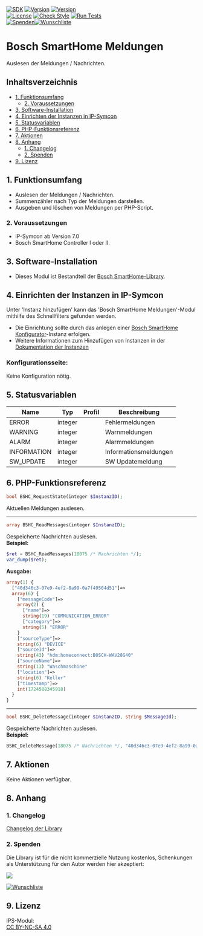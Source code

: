 [![SDK](https://img.shields.io/badge/Symcon-PHPModul-red.svg)](https://www.symcon.de/service/dokumentation/entwicklerbereich/sdk-tools/sdk-php/)
[![Version](https://img.shields.io/badge/Modul%20Version-1.00-blue.svg)](https://community.symcon.de/t/modul-bosch-smarthome-system-beta/138205)
[![Version](https://img.shields.io/badge/Symcon%20Version-7.0%20%3E-green.svg)](https://www.symcon.de/service/dokumentation/installation/migrationen/v60-v61-q1-2022/)  
[![License](https://img.shields.io/badge/License-CC%20BY--NC--SA%204.0-green.svg)](https://creativecommons.org/licenses/by-nc-sa/4.0/)
[![Check Style](https://github.com/Nall-chan/BoschSHC/workflows/Check%20Style/badge.svg)](https://github.com/Nall-chan/BoschSHC/actions)
[![Run Tests](https://github.com/Nall-chan/BoschSHC/workflows/Run%20Tests/badge.svg)](https://github.com/Nall-chan/BoschSHC/actions)  
[![Spenden](https://www.paypalobjects.com/de_DE/DE/i/btn/btn_donate_SM.gif)](#2-spenden)[![Wunschliste](https://img.shields.io/badge/Wunschliste-Amazon-ff69fb.svg)](#2-spenden)  

# Bosch SmartHome Meldungen <!-- omit in toc -->
Auslesen der Meldungen / Nachrichten.  

## Inhaltsverzeichnis <!-- omit in toc -->

- [1. Funktionsumfang](#1-funktionsumfang)
  - [2. Voraussetzungen](#2-voraussetzungen)
- [3. Software-Installation](#3-software-installation)
- [4. Einrichten der Instanzen in IP-Symcon](#4-einrichten-der-instanzen-in-ip-symcon)
- [5. Statusvariablen](#5-statusvariablen)
- [6. PHP-Funktionsreferenz](#6-php-funktionsreferenz)
- [7. Aktionen](#7-aktionen)
- [8. Anhang](#8-anhang)
  - [1. Changelog](#1-changelog)
  - [2. Spenden](#2-spenden)
- [9. Lizenz](#9-lizenz)

## 1. Funktionsumfang

* Auslesen der Meldungen / Nachrichten.  
* Summenzähler nach Typ der Meldungen darstellen.  
* Ausgeben und löschen von Meldungen per PHP-Script.  

### 2. Voraussetzungen

* IP-Symcon ab Version 7.0
* Bosch SmartHome Controller I oder II.

## 3. Software-Installation

* Dieses Modul ist Bestandteil der [Bosch SmartHome-Library](../README.md#4-software-installation).  

## 4. Einrichten der Instanzen in IP-Symcon

 Unter 'Instanz hinzufügen' kann das 'Bosch SmartHome Meldungen'-Modul mithilfe des Schnellfilters gefunden werden.  
 - Die Einrichtung sollte durch das anlegen einer [Bosch SmartHome Konfigurator](../Bosch%20SmartHome%20Configurator/README.md)-Instanz erfolgen.   
 - Weitere Informationen zum Hinzufügen von Instanzen in der [Dokumentation der Instanzen](https://www.symcon.de/service/dokumentation/konzepte/instanzen/#Instanz_hinzufügen)  

### Konfigurationsseite: <!-- omit in toc -->

Keine Konfiguration nötig.  

## 5. Statusvariablen

| Name        | Typ     | Profil | Beschreibung          |
| ----------- | ------- | ------ | --------------------- |
| ERROR       | integer |        | Fehlermeldungen       |
| WARNING     | integer |        | Warnmeldungen         |
| ALARM       | integer |        | Alarmmeldungen        |
| INFORMATION | integer |        | Informationsmeldungen |
| SW_UPDATE   | integer |        | SW Updatemeldung      |

## 6. PHP-Funktionsreferenz

```php
bool BSHC_RequestState(integer $InstanzID);
```
Aktuellen Meldungen auslesen.  

---  

```php
array BSHC_ReadMessages(integer $InstanzID);
```
Gespeicherte Nachrichten auslesen.  
**Beispiel:**
```php
$ret = BSHC_ReadMessages(18075 /* Nachrichten */);
var_dump($ret);
```
**Ausgabe:**
```php
array(1) {
  ["40d346c3-07e9-4ef2-8a99-0a7f49504d51"]=>
  array(6) {
    ["messageCode"]=>
    array(2) {
      ["name"]=>
      string(19) "COMMUNICATION_ERROR"
      ["category"]=>
      string(5) "ERROR"
    }
    ["sourceType"]=>
    string(6) "DEVICE"
    ["sourceId"]=>
    string(43) "hdm:homeconnect:BOSCH-WAV28G40"
    ["sourceName"]=>
    string(13) "Waschmaschine"
    ["location"]=>
    string(6) "Keller"
    ["timestamp"]=>
    int(1724588345918)
  }
}
```
---
```php
bool BSHC_DeleteMessage(integer $InstanzID, string $MessageId);
```
Gespeicherte Nachrichten auslesen.  
**Beispiel:**
```php
BSHC_DeleteMessage(18075 /* Nachrichten */, "40d346c3-07e9-4ef2-8a99-0a7f49504d51");
```

## 7. Aktionen

Keine Aktionen verfügbar.

## 8. Anhang

### 1. Changelog

[Changelog der Library](../README.md#2-changelog)

### 2. Spenden

Die Library ist für die nicht kommerzielle Nutzung kostenlos, Schenkungen als Unterstützung für den Autor werden hier akzeptiert:  

<a href="https://www.paypal.com/donate?hosted_button_id=G2SLW2MEMQZH2" target="_blank"><img src="https://www.paypalobjects.com/de_DE/DE/i/btn/btn_donate_LG.gif" border="0" /></a>  

[![Wunschliste](https://img.shields.io/badge/Wunschliste-Amazon-ff69fb.svg)](https://www.amazon.de/hz/wishlist/ls/YU4AI9AQT9F?ref_=wl_share) 

## 9. Lizenz

  IPS-Modul:  
  [CC BY-NC-SA 4.0](https://creativecommons.org/licenses/by-nc-sa/4.0/)  